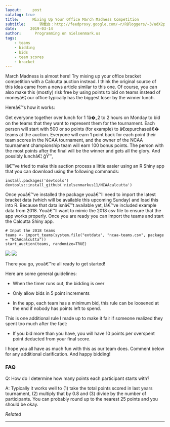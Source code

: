 ```yaml
---
layout:     post
catalog: true
title:      Mixing Up Your Office March Madness Competition
subtitle:      转载自：http://feedproxy.google.com/~r/RBloggers/~3/udX2pJpn6QE/
date:      2019-03-14
author:      Programming on nielsenmark.us
tags:
    - teams
    - bidding
    - bids
    - team scores
    - bracket
---
```






March Madness is almost here! Try mixing up your office bracket competition with a Calcutta auction instead. I think the original source of this idea came from a news article similar to this one. Of course, you can also make this (mostly) risk free by using points to bid on teams instead of moneyâ€¦ our office typically has the biggest loser by the winner lunch.

Hereâ€™s how it works:

Get everyone together over lunch for 1 1â�„2 to 2 hours on Monday to bid on the teams that they want to represent them for the tournament. Each person will start with 500 or so points (for example) to â€œpurchaseâ€� teams at the auction. Everyone will earn 1 point back for each point their team scores in the NCAA tournament, and the owner of the NCAA tournament championship team will earn 100 bonus points. The person with the most points after the final will be the winner and gets all the glory. And possibly lunchâ€¦ ğŸ™‚

Iâ€™ve tried to make this auction process a little easier using an R Shiny app that you can download using the following commands:

```
install.packages('devtools')
devtools::install_github('nielsenmarkus11/NCAAcalcutta')

```

Once youâ€™ve installed the package youâ€™ll need to import the latest bracket data (which will be available this upcoming Sunday) and load this into R. Because that data isnâ€™t available yet, Iâ€™ve included example data from 2018. Youâ€™ll want to mimic the 2018 csv file to ensure that the app works properly. Once you are ready you can import the teams and start the Calcutta Shiny app.

```
# Input the 2018 teams
teams <- import_teams(system.file("extdata", "ncaa-teams.csv", package = "NCAAcalcutta"))
start_auction(teams, randomize=TRUE)

```

![](https://i2.wp.com/nielsenmark.us/img/NCAAcalcutta-example.png?w=456&ssl=1)
![](https://i2.wp.com/nielsenmark.us/img/NCAAcalcutta-example.png?w=456&ssl=1)


There you go, youâ€™re all ready to get started!

Here are some general guidelines:

- When the timer runs out, the bidding is over

- Only allow bids in 5 point increments

- In the app, each team has a minimum bid, this rule can be loosened at the end if nobody has points left to spend.


This is one additional rule I made up to make it fair if someone realized they spent too much after the fact:

- If you bid more than you have, you will have 10 points per overspent point deducted from your final score.


I hope you all have as much fun with this as our team does. Comment below for any additional clarification. And happy bidding!

### FAQ

Q: How do I determine how many points each participant starts with?

A: Typically it works well to (1) take the total points scored in last years tournament, (2) multiply that by 0.8 and (3) divide by the number of participants. You can probably round up to the nearest 25 points and you should be okay.


*Related*








---
